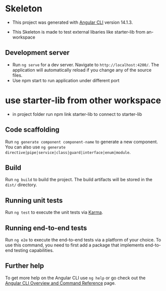 # Skeleton

- This project was generated with [Angular CLI](https://github.com/angular/angular-cli) version 14.1.3.

- This Skeleton is made to test external libaries like starter-lib from an-workspace

## Development server

- Run `ng serve` for a dev server. Navigate to `http://localhost:4200/`. The application will automatically reload if you change any of the source files.
- Use npm start to run application under different port

# use starter-lib from other workspace

- in project folder run npm link starter-lib to connect to starter-lib

## Code scaffolding

Run `ng generate component component-name` to generate a new component. You can also use `ng generate directive|pipe|service|class|guard|interface|enum|module`.

## Build

Run `ng build` to build the project. The build artifacts will be stored in the `dist/` directory.

## Running unit tests

Run `ng test` to execute the unit tests via [Karma](https://karma-runner.github.io).

## Running end-to-end tests

Run `ng e2e` to execute the end-to-end tests via a platform of your choice. To use this command, you need to first add a package that implements end-to-end testing capabilities.

## Further help

To get more help on the Angular CLI use `ng help` or go check out the [Angular CLI Overview and Command Reference](https://angular.io/cli) page.
